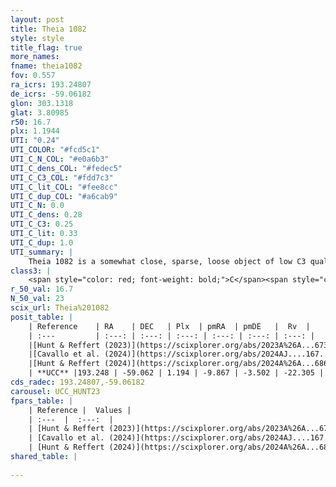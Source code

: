 ```yaml
---
layout: post
title: Theia 1082
style: style
title_flag: true
more_names: 
fname: theia1082
fov: 0.557
ra_icrs: 193.24807
de_icrs: -59.06182
glon: 303.1318
glat: 3.80985
r50: 16.7
plx: 1.1944
UTI: "0.24"
UTI_COLOR: "#fcd5c1"
UTI_C_N_COL: "#e0a6b3"
UTI_C_dens_COL: "#fedec5"
UTI_C_C3_COL: "#fdd7c3"
UTI_C_lit_COL: "#fee8cc"
UTI_C_dup_COL: "#a6cab9"
UTI_C_N: 0.0
UTI_C_dens: 0.28
UTI_C_C3: 0.25
UTI_C_lit: 0.33
UTI_C_dup: 1.0
UTI_summary: |
    Theia 1082 is a somewhat close, sparse, loose object of low C3 quality. It was recently reported in the literature.<br><br><span style="color: #99180f; font-weight: bold;">Warning: </span>contains less than 25 stars with <i>P>0.5</i> estimated.
class3: |
    <span style="color: red; font-weight: bold;">C</span><span style="color: red; font-weight: bold;">C</span>
r_50_val: 16.7
N_50_val: 23
scix_url: Theia%201082
posit_table: |
    | Reference    | RA    | DEC   | Plx  | pmRA  | pmDE   |  Rv  |
    | :---         | :---: | :---: | :---: | :---: | :---: | :---: |
    |[Hunt & Reffert (2023)](https://scixplorer.org/abs/2023A%26A...673A.114H) | 193.652 | -58.96 | 1.179 | -9.883 | -3.399 | -20.713 |
    |[Cavallo et al. (2024)](https://scixplorer.org/abs/2024AJ....167...12C) | 192.84 | -58.986 | 1.179 | -- | -- | -- |
    |[Hunt & Reffert (2024)](https://scixplorer.org/abs/2024A%26A...686A..42H) | 193.652 | -58.96 | 1.179 | -9.883 | -3.399 | -20.713 |
    | **UCC** |193.248 | -59.062 | 1.194 | -9.867 | -3.502 | -22.305 | 
cds_radec: 193.24807,-59.06182
carousel: UCC_HUNT23
fpars_table: |
    | Reference |  Values |
    | :---  |  :---:  |
    | [Hunt & Reffert (2023)](https://scixplorer.org/abs/2023A%26A...673A.114H) | `AV50=0.36, diffAV50=0.517, MOD50=9.526, logAge50=8.2` |
    | [Cavallo et al. (2024)](https://scixplorer.org/abs/2024AJ....167...12C) | `AV50=0.72, dMod50=9.57, logAge50=8.03, [Fe/H]50=0.17` |
    | [Hunt & Reffert (2024)](https://scixplorer.org/abs/2024A%26A...686A..42H) | `MassJ=89.9711` |
shared_table: |
    
---
```

